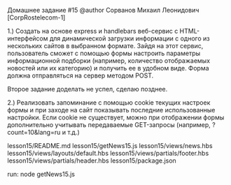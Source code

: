  
 Домашнее задание #15
 @author  Сорванов Михаил Леонидович [CorpRostelecom-1]
 
1.) Создать на основе express и handlebars веб-сервис с HTML-
интерфейсом для динамической загрузки информации с одного из 
нескольких сайтов в выбранном формате. Зайдя на этот сервис, 
пользователь сможет с помощью формы настроить параметры 
информационной подборки (например, количество отображаемых 
новостей или их категорию) и получить ее в удобном виде. Форма 
должна отправляться на сервер методом POST.

Второе задание доделать не успел, сделаю позднее.

2.) Реализовать запоминание с помощью cookie текущих настроек 
формы и при заходе на сайт показывать последние использованные 
настройки. Если cookie не существует, можно при отображении 
формы дополнительно учитывать передаваемые GET-запросы 
(например, ?count=10&lang=ru и т.д.)


lesson15/README.md
lesson15/getNews15.js 
lesson15/views/news.hbs
lesson15/views/layouts/default.hbs
lesson15/views/partials/footer.hbs
lesson15/views/partials/header.hbs
lesson15/package.json

run: 
node getNews15.js 
